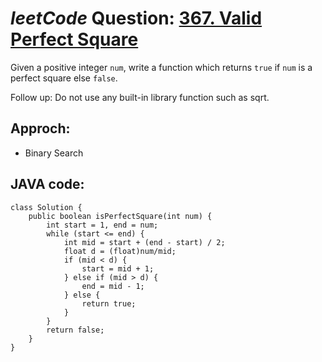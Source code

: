 # _leetCode_ Question: [367. Valid Perfect Square](https://leetcode.com/problems/valid-perfect-square/)

Given a positive integer `num`, write a function which returns `true` if `num` is a perfect square else `false`.

Follow up: Do not use any built-in library function such as sqrt.

## Approch:

- Binary Search

## JAVA code:

    class Solution {
        public boolean isPerfectSquare(int num) {
            int start = 1, end = num;
            while (start <= end) {
                int mid = start + (end - start) / 2;
                float d = (float)num/mid;
                if (mid < d) {
                    start = mid + 1;
                } else if (mid > d) {
                    end = mid - 1;
                } else {
                    return true;
                }
            }
            return false;
        }
    }
